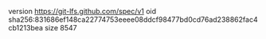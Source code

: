 version https://git-lfs.github.com/spec/v1
oid sha256:831686ef148ca22774753eeee08ddcf98477bd0cd76ad238862fac4cb1213bea
size 8547
